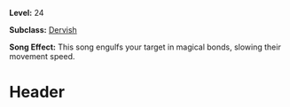 <!-- TITLE: Song: Consonant Chain -->
<!-- SUBTITLE:  -->

**Level:** 24

**Subclass:** [Dervish](dervish)

**Song Effect:** This song engulfs your target in magical bonds, slowing their movement speed.

# Header